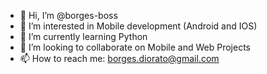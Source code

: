 - 👋 Hi, I’m @borges-boss
- 👀 I’m interested in Mobile development (Android and IOS)
- 🌱 I’m currently learning Python
- 💞️ I’m looking to collaborate on Mobile and Web Projects
- 📫 How to reach me: borges.diorato@gmail.com

<!---
borges-boss/borges-boss is a ✨ special ✨ repository because its `README.md` (this file) appears on your GitHub profile.
You can click the Preview link to take a look at your changes.
--->
